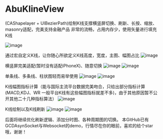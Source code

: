 # AbuKlineView
(CAShapelayer + UIBezierPath)绘制K线支撑横竖屏切换、刷新、长按、缩放、masonry适配，完美支持金融产品
非常的流畅，占用内存少，使用矢量进行填充K线

![image](https://github.com/AbuIOSDeveloper/KLine/blob/master/K线.gif)

通过宏自定义K线，让你随心所欲定义K线高度，宽度，主图、幅图占比
![image](https://github.com/AbuIOSDeveloper/KLine/blob/master/自定义K线.png)

横竖屏完美适配(暂时没有适配iPhoneX)、随意切换
![image](https://github.com/AbuIOSDeveloper/KLine/blob/master/横竖屏切换，masonry适配.png)
![image](https://github.com/AbuIOSDeveloper/KLine/blob/master/横屏图.png)

单条线、多条线、柱状图轻而易举使用
![image](https://github.com/AbuIOSDeveloper/KLine/blob/master/贝塞尔曲线.png)
![image](https://github.com/AbuIOSDeveloper/KLine/blob/master/K线柱状图.png)


K线幅图指标计算（能与国际主流平台数据完美吻合，只给出部分指标计算(MACD,KDJ、WR 一般平台K线有这些幅图指标就差不多)，由于其他原因暂不公开其他二十几种指标算法）
![image](https://github.com/AbuIOSDeveloper/KLine/blob/master/计算K线幅图指标.png)


K线绘制以及K线刷新
![image](https://github.com/AbuIOSDeveloper/KLine/blob/master/开启刷新代码.png)
![image](https://github.com/AbuIOSDeveloper/KLine/blob/master/绘制刷新K线.png)

后面将继续优化刷新逻辑、添加分时图、各种周期图的切换。
本GitHub已有GCDAsynSocket与Websocket的demo，行情尽在你的眼前，喜欢的给个star哦，谢谢！



